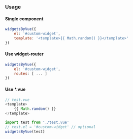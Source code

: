 ### Usage

#### Single component

```JavaScript
widgetsByVue({
    el: '#custom-widget',
    template: '<template>{{ Math.random() }}</template>'
})
```

#### Use widget-router

```JavaScript
widgetsByVue({
    el: '#custom-widget',
    routes: [ ... ]
})
```

#### Use *.vue

```vue.js
// test.vue
<template>
    {{ Math.random() }}
</template>
```

```JavaScript
import test from './test.vue'
// test.el = '#custom-widget' // optional
widgetsByVue(test)
```
